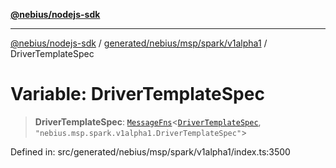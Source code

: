[**@nebius/nodejs-sdk**](../../../../../../README.md)

---

[@nebius/nodejs-sdk](../../../../../../README.md) / [generated/nebius/msp/spark/v1alpha1](../README.md) / DriverTemplateSpec

# Variable: DriverTemplateSpec

> **DriverTemplateSpec**: [`MessageFns`](../../../../../../runtime/protos/core/interfaces/MessageFns.md)\<[`DriverTemplateSpec`](../interfaces/DriverTemplateSpec.md), `"nebius.msp.spark.v1alpha1.DriverTemplateSpec"`\>

Defined in: src/generated/nebius/msp/spark/v1alpha1/index.ts:3500
